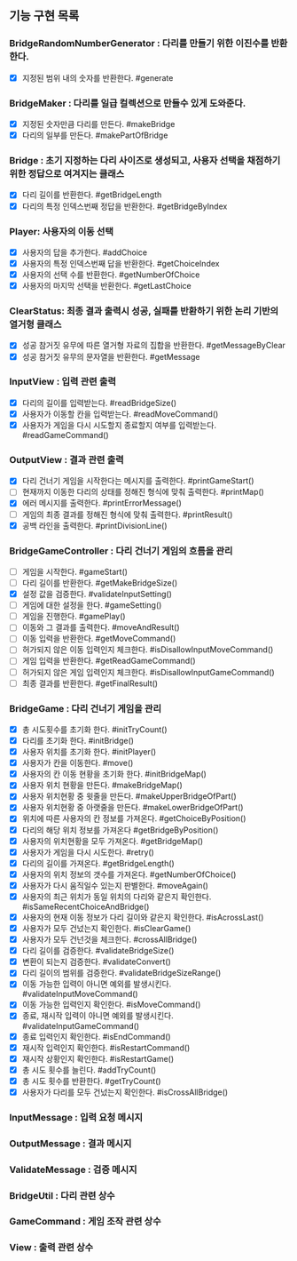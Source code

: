 
## 기능 구현 목록

### BridgeRandomNumberGenerator : 다리를 만들기 위한 이진수를 반환한다.
- [x] 지정된 범위 내의 숫자를 반환한다. #generate

### BridgeMaker : 다리를 일급 컬렉션으로 만들수 있게 도와준다.
- [x] 지정된 숫자만큼 다리를 만든다. #makeBridge
- [x] 다리의 일부를 만든다. #makePartOfBridge

### Bridge : 초기 지정하는 다리 사이즈로 생성되고, 사용자 선택을 채점하기 위한 정답으로 여겨지는 클래스
- [x] 다리 길이를 반환한다. #getBridgeLength
- [x] 다리의 특정 인덱스번째 정답을 반환한다. #getBridgeByIndex

### Player: 사용자의 이동 선택
- [x] 사용자의 답을 추가한다. #addChoice
- [x] 사용자의 특정 인덱스번째 답을 반환한다. #getChoiceIndex
- [x] 사용자의 선택 수를 반환한다. #getNumberOfChoice
- [x] 사용자의 마지막 선택을 반환한다. #getLastChoice

### ClearStatus: 최종 결과 출력시 성공, 실패를 반환하기 위한 논리 기반의 열거형 클래스
- [x] 성공 참거짓 유무에 따른 열거형 자료의 집합을 반환한다. #getMessageByClear
- [x] 성공 참거짓 유무의 문자열을 반환한다. #getMessage

### InputView : 입력 관련 출력
- [x] 다리의 길이를 입력받는다. #readBridgeSize()
- [x] 사용자가 이동할 칸을 입력받는다. #readMoveCommand()
- [x] 사용자가 게임을 다시 시도할지 종료할지 여부를 입력받는다. #readGameCommand()

### OutputView : 결과 관련 출력
- [x] 다리 건너기 게임을 시작한다는 메시지를 출력한다. #printGameStart()
- [ ] 현재까지 이동한 다리의 상태를 정해진 형식에 맞춰 출력한다. #printMap()
- [x] 에러 메시지를 출력한다. #printErrorMessage()
- [ ] 게임의 최종 결과를 정해진 형식에 맞춰 출력한다. #printResult()
- [x] 공백 라인을 출력한다. #printDivisionLine()

### BridgeGameController : 다리 건너기 게임의 흐름을 관리
- [ ] 게임을 시작한다. #gameStart()
- [ ] 다리 길이를 반환한다. #getMakeBridgeSize()
- [x] 설정 값을 검증한다. #validateInputSetting()
- [ ] 게임에 대한 설정을 한다. #gameSetting()
- [ ] 게임을 진행한다. #gamePlay()
- [ ] 이동와 그 결과를 출력한다. #moveAndResult()
- [ ] 이동 입력을 반환한다. #getMoveCommand()
- [ ] 허가되지 않은 이동 입력인지 체크한다. #isDisallowInputMoveCommand()
- [ ] 게임 입력을 반환한다. #getReadGameCommand()
- [ ] 허가되지 않은 게임 입력인지 체크한다. #isDisallowInputGameCommand()
- [ ] 최종 결과를 반환한다. #getFinalResult()

### BridgeGame : 다리 건너기 게임을 관리
- [x] 총 시도횟수를 초기화 한다. #initTryCount()
- [x] 다리를 초기화 한다. #initBridge()
- [x] 사용자 위치를 초기화 한다. #initPlayer()
- [x] 사용자가 칸을 이동한다. #move()
- [x] 사용자의 칸 이동 현황을 초기화 한다. #initBridgeMap()
- [x] 사용자 위치 현황을 만든다. #makeBridgeMap()
- [x] 사용자 위치현황 중 윗줄을 만든다. #makeUpperBridgeOfPart()
- [x] 사용자 위치현황 중 아랫줄을 만든다. #makeLowerBridgeOfPart()
- [x] 위치에 따른 사용자의 칸 정보를 가져온다. #getChoiceByPosition()
- [x] 다리의 해당 위치 정보를 가져온다 #getBridgeByPosition()
- [x] 사용자의 위치현황을 모두 가져온다. #getBridgeMap()
- [x] 사용자가 게임을 다시 시도한다. #retry()
- [x] 다리의 길이를 가져온다. #getBridgeLength()
- [x] 사용자의 위치 정보의 갯수를 가져온다. #getNumberOfChoice()
- [x] 사용자가 다시 움직일수 있는지 판별한다. #moveAgain()
- [x] 사용자의 최근 위치가 동일 위치의 다리와 같은지 확인한다. #isSameRecentChoiceAndBridge()
- [x] 사용자의 현재 이동 정보가 다리 길이와 같은지 확인한다. #isAcrossLast()
- [x] 사용자가 모두 건넜는지 확인한다. #isClearGame()
- [x] 사용자가 모두 건넌것을 체크한다. #crossAllBridge()
- [x] 다리 길이를 검증한다. #validateBridgeSize()
- [x] 변환이 되는지 검증한다. #validateConvert()
- [x] 다리 길이의 범위를 검증한다. #validateBridgeSizeRange()
- [x] 이동 가능한 입력이 아니면 예외를 발생시킨다. #validateInputMoveCommand()
- [x] 이동 가능한 입력인지 확인한다. #isMoveCommand()
- [x] 종료, 재시작 입력이 아니면 예외를 발생시킨다. #validateInputGameCommand()
- [x] 종료 입력인지 확인한다. #isEndCommand()
- [x] 재시작 입력인지 확인한다. #isRestartCommand()
- [x] 재시작 상황인지 확인한다. #isRestartGame()
- [x] 총 시도 횟수를 늘린다. #addTryCount()
- [x] 총 시도 횟수를 반환한다. #getTryCount()
- [x] 사용자가 다리를 모두 건넜는지 확인한다. #isCrossAllBridge()

### InputMessage : 입력 요청 메시지

### OutputMessage : 결과 메시지

### ValidateMessage : 검증 메시지

### BridgeUtil : 다리 관련 상수

### GameCommand : 게임 조작 관련 상수

### View : 출력 관련 상수
